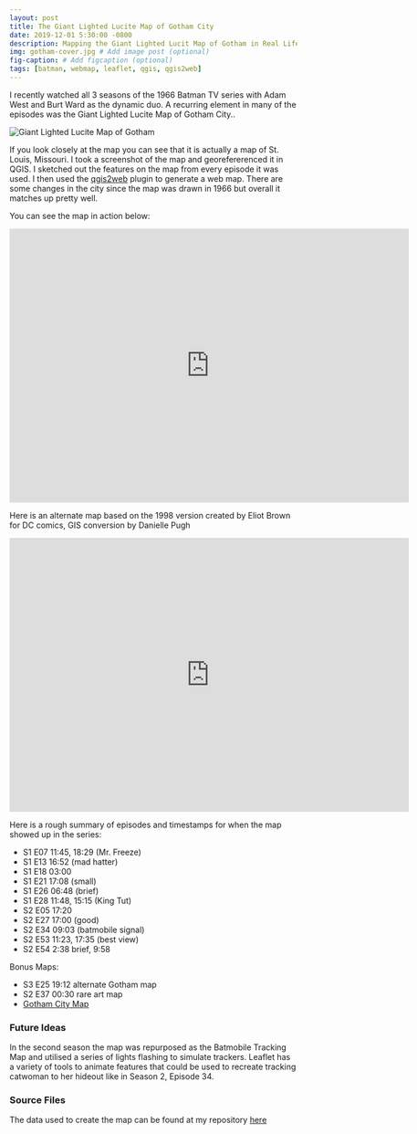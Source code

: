```yaml
---
layout: post
title: The Giant Lighted Lucite Map of Gotham City
date: 2019-12-01 5:30:00 -0800
description: Mapping the Giant Lighted Lucit Map of Gotham in Real Life # Add post description (optional)
img: gotham-cover.jpg # Add image post (optional)
fig-caption: # Add figcaption (optional)
tags: [batman, webmap, leaflet, qgis, qgis2web]
---
```


I recently watched all 3 seasons of the 1966 Batman TV series with Adam West and Burt Ward as the dynamic duo. A recurring element in many of the episodes was the Giant Lighted Lucite Map of Gotham City..

![Giant Lighted Lucite Map of Gotham]({{site.baseurl}}/assets/img/gotham-lucite-map.jpg)

If you look closely at the map you can see that it is actually a map of St. Louis, Missouri. I took a screenshot of the map and georefererenced it in QGIS. I sketched out the features on the map from every episode it was used. I then used the [qgis2web](https://github.com/tomchadwin/qgis2web) plugin to generate a web map. There are some changes in the city since the map was drawn in 1966 but overall it matches up pretty well.

You can see the map in action below:

<div class="embed-container">
  <iframe
      src="https://anthonyblackham.github.io/gotham"
      width="700"
      height="480"
      frameborder="0"
      allowfullscreen="">
  </iframe>
</div>

Here is an alternate map based on the 1998 version created by Eliot Brown for DC comics, GIS conversion by Danielle Pugh

<div class="embed-container">
  <iframe
      src="https://anthonyblackham.com/gotham-1998/#13/39.4553/-74.2737"
      width="700"
      height="480"
      frameborder="0"
      allowfullscreen="">
  </iframe>
</div>


Here is a rough summary of episodes and timestamps for when the map showed up in the series:

- S1 E07 11:45, 18:29 (Mr. Freeze)
- S1 E13 16:52 (mad hatter)
- S1 E18 03:00
- S1 E21 17:08 (small)
- S1 E26 06:48 (brief)
- S1 E28 11:48, 15:15 (King Tut)
- S2 E05 17:20
- S2 E27 17:00 (good)
- S2 E34 09:03 (batmobile signal)
- S2 E53 11:23, 17:35 (best view)
- S2 E54 2:38 brief, 9:58

Bonus Maps:

- S3 E25 19:12 alternate Gotham map
- S2 E37 00:30 rare art map
- [Gotham City Map](https://www.arcgis.com/apps/opsdashboard/index.html#/03bdb383c96a4a2ba41c30daccb4730f)

### Future Ideas

In the second season the map was repurposed as the Batmobile Tracking Map and utilised a series of lights flashing to simulate trackers. Leaflet has a variety of tools to animate features that could be used to recreate tracking catwoman to her hideout like in Season 2, Episode 34.

### Source Files

The data used to create the map can be found at my repository [here](https://github.com/anthonyblackham/gotham)
